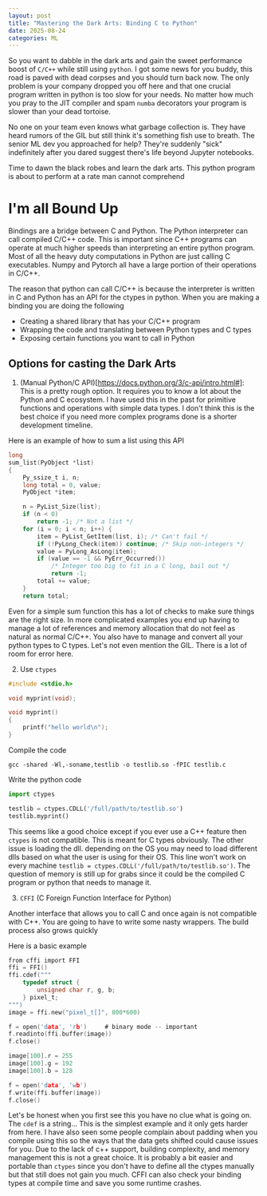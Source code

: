 ```yaml
---
layout: post
title: "Mastering the Dark Arts: Binding C to Python"
date: 2025-08-24
categories: ML
---
```


So you want to dabble in the dark arts and gain the sweet performance boost of `C/C++` while still using `python`. I got some news for you buddy, this road is paved with dead corpses and you should turn back now. The only problem is your company dropped you off here and that one crucial program written in python is too slow for your needs. No matter how much you pray to the JIT compiler and spam `numba` decorators your program is slower than your dead tortoise.

No one on your team even knows what garbage collection is. They have heard rumors of the GIL but still think it's something fish use to breath. The senior ML dev you approached for help? They're suddenly "sick" indefinitely after you dared suggest there's life beyond Jupyter notebooks.

Time to dawn the black robes and learn the dark arts. This python program is about to perform at a rate man cannot comprehend

# I'm all Bound Up

Bindings are a bridge between C and Python. The Python interpreter can call compiled C/C++ code. This is important since C++ programs can operate at much higher speeds than interpreting an entire python program. Most of all the heavy duty computations in Python are just calling C executables. Numpy and Pytorch all have a large portion of their operations in C/C++.

The reason that python can call C/C++ is because the interpreter is written in C and Python has an API for the ctypes in python. When you are making a binding you are doing the following

* Creating a shared library that has your C/C++ program
* Wrapping the code and translating between Python types and C types
* Exposing certain functions you want to call in Python

## Options for casting the Dark Arts

1) (Manual Python/C API)[https://docs.python.org/3/c-api/intro.html#]: This is a pretty rough option. It requires you to know a lot about the Python and C ecosystem. I have used this in the past for primitive functions and operations with simple data types. I don't think this is the best choice if you need more complex programs done is a shorter development timeline.

Here is an example of how to sum a list using this API

```C
long
sum_list(PyObject *list)
{
    Py_ssize_t i, n;
    long total = 0, value;
    PyObject *item;

    n = PyList_Size(list);
    if (n < 0)
        return -1; /* Not a list */
    for (i = 0; i < n; i++) {
        item = PyList_GetItem(list, i); /* Can't fail */
        if (!PyLong_Check(item)) continue; /* Skip non-integers */
        value = PyLong_AsLong(item);
        if (value == -1 && PyErr_Occurred())
            /* Integer too big to fit in a C long, bail out */
            return -1;
        total += value;
    }
    return total;
```

Even for a simple sum function this has a lot of checks to make sure things are the right size. In more complicated examples you end up having to manage a lot of references and memory allocation that do not feel as natural as normal C/C++. You also have to manage and convert all your python types to C types. Let's not even mention the GIL. There is a lot of room for error here.

2) Use `ctypes`

```C
#include <stdio.h>

void myprint(void);

void myprint()
{
    printf("hello world\n");
}
```

Compile the code

`gcc -shared -Wl,-soname,testlib -o testlib.so -fPIC testlib.c`

Write the python code

```python
import ctypes

testlib = ctypes.CDLL('/full/path/to/testlib.so')
testlib.myprint()
```

This seems like a good choice except if you ever use a C++ feature then `ctypes` is not compatible. This is meant for C types obviously. The other issue is loading the dll. depending on the OS you may need to load different dlls based on what the user is using for their OS. This line won't work on every machine `testlib = ctypes.CDLL('/full/path/to/testlib.so')`. The question of memory is still up for grabs since it could be the compiled C program or python that needs to manage it.

3) `CFFI` (C Foreign Function Interface for Python)

Another interface that allows you to call C and once again is not compatible with C++. You are going to have to write some nasty wrappers. The build process also grows quickly

Here is a basic example

```C
from cffi import FFI
ffi = FFI()
ffi.cdef("""
    typedef struct {
        unsigned char r, g, b;
    } pixel_t;
""")
image = ffi.new("pixel_t[]", 800*600)

f = open('data', 'rb')     # binary mode -- important
f.readinto(ffi.buffer(image))
f.close()

image[100].r = 255
image[100].g = 192
image[100].b = 128

f = open('data', 'wb')
f.write(ffi.buffer(image))
f.close()
```

Let's be honest when you first see this you have no clue what is going on. The `cdef` is a string... This is the simplest example and it only gets harder from here. I have also seen some people complain about padding when you compile using this so the ways that the data gets shifted could cause issues for you. Due to the lack of c++ support, building complexity, and memory management this is not a great choice. It is probably a bit easier and portable than `ctypes` since you don't have to define all the ctypes manually but that still does not gain you much. CFFI can also check your binding types at compile time and save you some runtime crashes.